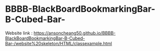 # BBBB-BlackBoardBookmarkingBar-B-Cubed-Bar-


Website link : https://ansoncheang50.github.io/BBBB-BlackBoardBookmarkingBar-B-Cubed-Bar-/website%20skeleton/HTML/classexample.html

